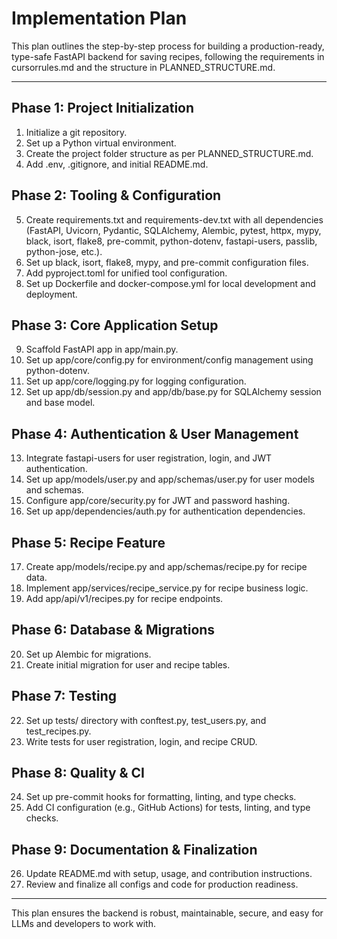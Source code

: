 # Implementation Plan

This plan outlines the step-by-step process for building a production-ready, type-safe FastAPI backend for saving recipes, following the requirements in cursorrules.md and the structure in PLANNED_STRUCTURE.md.

---

## Phase 1: Project Initialization
1. Initialize a git repository.
2. Set up a Python virtual environment.
3. Create the project folder structure as per PLANNED_STRUCTURE.md.
4. Add .env, .gitignore, and initial README.md.

## Phase 2: Tooling & Configuration
5. Create requirements.txt and requirements-dev.txt with all dependencies (FastAPI, Uvicorn, Pydantic, SQLAlchemy, Alembic, pytest, httpx, mypy, black, isort, flake8, pre-commit, python-dotenv, fastapi-users, passlib, python-jose, etc.).
6. Set up black, isort, flake8, mypy, and pre-commit configuration files.
7. Add pyproject.toml for unified tool configuration.
8. Set up Dockerfile and docker-compose.yml for local development and deployment.

## Phase 3: Core Application Setup
9. Scaffold FastAPI app in app/main.py.
10. Set up app/core/config.py for environment/config management using python-dotenv.
11. Set up app/core/logging.py for logging configuration.
12. Set up app/db/session.py and app/db/base.py for SQLAlchemy session and base model.

## Phase 4: Authentication & User Management
13. Integrate fastapi-users for user registration, login, and JWT authentication.
14. Set up app/models/user.py and app/schemas/user.py for user models and schemas.
15. Configure app/core/security.py for JWT and password hashing.
16. Set up app/dependencies/auth.py for authentication dependencies.

## Phase 5: Recipe Feature
17. Create app/models/recipe.py and app/schemas/recipe.py for recipe data.
18. Implement app/services/recipe_service.py for recipe business logic.
19. Add app/api/v1/recipes.py for recipe endpoints.

## Phase 6: Database & Migrations
20. Set up Alembic for migrations.
21. Create initial migration for user and recipe tables.

## Phase 7: Testing
22. Set up tests/ directory with conftest.py, test_users.py, and test_recipes.py.
23. Write tests for user registration, login, and recipe CRUD.

## Phase 8: Quality & CI
24. Set up pre-commit hooks for formatting, linting, and type checks.
25. Add CI configuration (e.g., GitHub Actions) for tests, linting, and type checks.

## Phase 9: Documentation & Finalization
26. Update README.md with setup, usage, and contribution instructions.
27. Review and finalize all configs and code for production readiness.

---

This plan ensures the backend is robust, maintainable, secure, and easy for LLMs and developers to work with. 